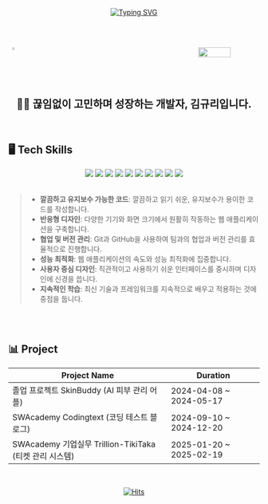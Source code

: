 <div align="center">

<br><br>

[![Typing SVG](https://readme-typing-svg.herokuapp.com?font=Oleo+Script&color=A4C6DE&size=35&center=true&vCenter=true&width=404&height=53&lines=%E3%80%80%E3%80%80Welcome%2C+I'm+Gyuri.+%E3%80%80%E3%80%80)](https://git.io/typing-svg)

<br><br>

<div style="display: flex; justify-content: space-between;">
  <a href="https://github.com/anuraghazra/github-readme-stats">
    <img src="https://github-readme-stats.vercel.app/api?username=lamiiiii&show_icons=true&theme=material-palenight&hide_border=true&bg_color=A4C6DE&icon_color=E3E3E3A8&text_color=fff&title_color=24130F&count_private=true" width="48%" />
  </a>
  <img src="https://github-readme-stats.vercel.app/api/top-langs/?username=lamiiiii&layout=compact" width="36%" />
</div>

<br><br>
## 👩‍💻 끊임없이 고민하며 성장하는 개발자, 김규리입니다.
<br>
</div>

## 🖥️ Tech Skills
<div align="center">
  <img src="https://img.shields.io/badge/React-61DAFB?style=for-the-badge&logo=react&logoColor=white" />
  <img src="https://img.shields.io/badge/TypeScript-3178C6?style=for-the-badge&logo=typescript&logoColor=white" />
  <img src="https://img.shields.io/badge/JavaScript-F7DF1E?style=for-the-badge&logo=javascript&logoColor=black" />
  <img src="https://img.shields.io/badge/Node.js-339933?style=for-the-badge&logo=node.js&logoColor=white" />
  <img src="https://img.shields.io/badge/CSS3-1572B6?style=for-the-badge&logo=css3&logoColor=white" />
  <img src="https://img.shields.io/badge/C++-00599C?style=for-the-badge&logo=cplusplus&logoColor=white" />
   <img src="https://img.shields.io/badge/Git-F05032?style=for-the-badge&logo=git&logoColor=white" />
  <img src="https://img.shields.io/badge/GitHub-181717?style=for-the-badge&logo=github&logoColor=white" />
  <img src="https://img.shields.io/badge/Notion-000000?style=for-the-badge&logo=notion&logoColor=white" />
  <img src="https://img.shields.io/badge/Figma-F24E1E?style=for-the-badge&logo=figma&logoColor=white" />
</div>

<br>

> - **깔끔하고 유지보수 가능한 코드**: 깔끔하고 읽기 쉬운, 유지보수가 용이한 코드를 작성합니다.
> - **반응형 디자인**: 다양한 기기와 화면 크기에서 원활히 작동하는 웹 애플리케이션을 구축합니다.
> - **협업 및 버전 관리**: Git과 GitHub을 사용하여 팀과의 협업과 버전 관리를 효율적으로 진행합니다.
> - **성능 최적화**: 웹 애플리케이션의 속도와 성능 최적화에 집중합니다.
> - **사용자 중심 디자인**: 직관적이고 사용하기 쉬운 인터페이스를 중시하며 디자인에 신경을 씁니다.
> - **지속적인 학습**: 최신 기술과 프레임워크를 지속적으로 배우고 적용하는 것에 중점을 둡니다.

<br><br>

## 📊 Project

| Project Name        | Duration       |
|---------------------|----------------|
| 졸업 프로젝트 SkinBuddy (AI 피부 관리 어플) | 2024-04-08 ~ 2024-05-17 |
| SWAcademy Codingtext (코딩 테스트 블로그) | 2024-09-10 ~ 2024-12-20 |
| SWAcademy 기업실무 Trillion-TikiTaka (티켓 관리 시스템) | 2025-01-20 ~ 2025-02-19 |

<div align="center">
<br>

[![Hits](https://hits.seeyoufarm.com/api/count/incr/badge.svg?url=https%3A%2F%2Fgithub.com%2Flamiiiii&count_bg=%23A4C6DE&title_bg=%2324130F&icon=javascript.svg&icon_color=%23A4C6DE&title=hits&edge_flat=false)](https://hits.seeyoufarm.com)
<br>
</div>

